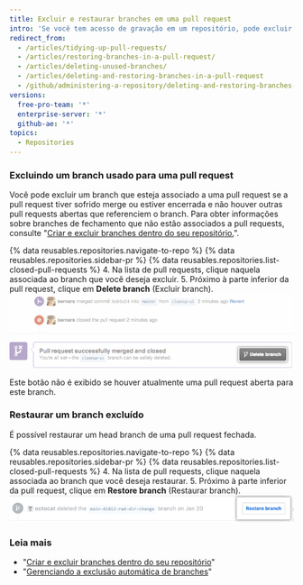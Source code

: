 ```yaml
---
title: Excluir e restaurar branches em uma pull request
intro: 'Se você tem acesso de gravação em um repositório, pode excluir os branches que estão associados a pull requests fechadas ou mescladas. Não é possível excluir branches associados a pull requests abertas.'
redirect_from:
  - /articles/tidying-up-pull-requests/
  - /articles/restoring-branches-in-a-pull-request/
  - /articles/deleting-unused-branches/
  - /articles/deleting-and-restoring-branches-in-a-pull-request
  - /github/administering-a-repository/deleting-and-restoring-branches-in-a-pull-request
versions:
  free-pro-team: '*'
  enterprise-server: '*'
  github-ae: '*'
topics:
  - Repositories
---
```


### Excluindo um branch usado para uma pull request

Você pode excluir um branch que esteja associado a uma pull request se a pull request tiver sofrido merge ou estiver encerrada e não houver outras pull requests abertas que referenciem o branch. Para obter informações sobre branches de fechamento que não estão associados a pull requests, consulte "[Criar e excluir branches dentro do seu repositório.](/github/collaborating-with-issues-and-pull-requests/creating-and-deleting-branches-within-your-repository#deleting-a-branch)".

{% data reusables.repositories.navigate-to-repo %}
{% data reusables.repositories.sidebar-pr %}
{% data reusables.repositories.list-closed-pull-requests %}
4. Na lista de pull requests, clique naquela associada ao branch que você deseja excluir.
5. Próximo à parte inferior da pull request, clique em **Delete branch** (Excluir branch). ![Botão Delete branch (Excluir branch)](/assets/images/help/pull_requests/delete_branch_button.png)

   Este botão não é exibido se houver atualmente uma pull request aberta para este branch.

### Restaurar um branch excluído

É possível restaurar um head branch de uma pull request fechada.

{% data reusables.repositories.navigate-to-repo %}
{% data reusables.repositories.sidebar-pr %}
{% data reusables.repositories.list-closed-pull-requests %}
4. Na lista de pull requests, clique naquela associada ao branch que você deseja restaurar.
5. Próximo à parte inferior da pull request, clique em **Restore branch** (Restaurar branch). ![Botão Restore deleted branch (Restaurar branch excluído)](/assets/images/help/branches/branches-restore-deleted.png)

### Leia mais

- "[Criar e excluir branches dentro do seu repositório](/github/collaborating-with-issues-and-pull-requests/creating-and-deleting-branches-within-your-repository)"
- "[Gerenciando a exclusão automática de branches](/github/administering-a-repository/managing-the-automatic-deletion-of-branches)"
